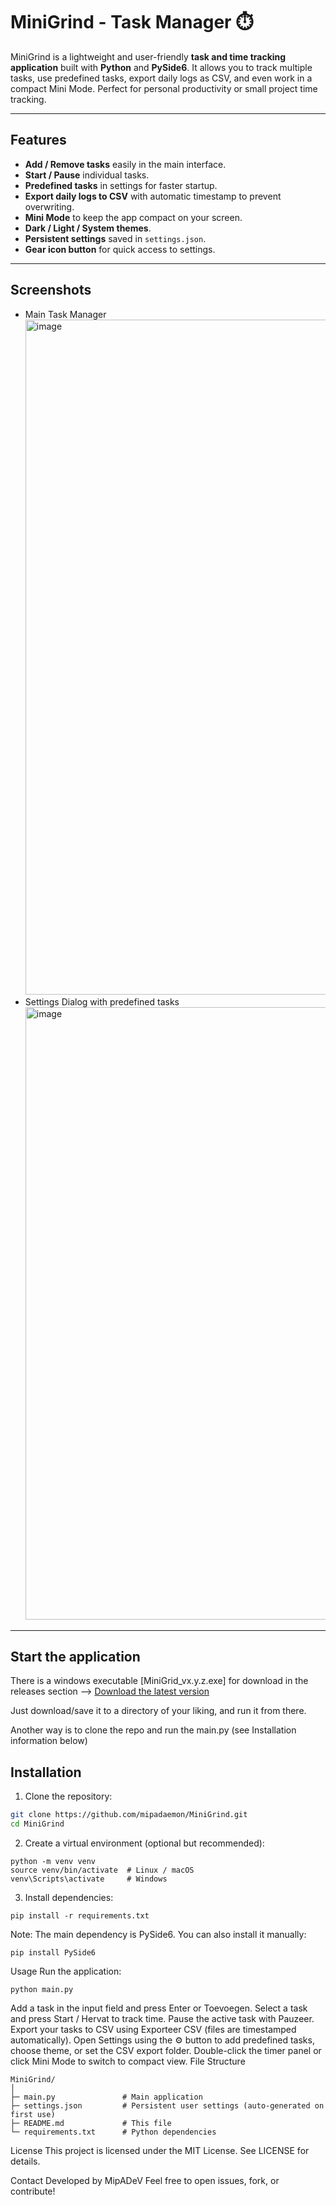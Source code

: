 # MiniGrind - Task Manager ⏱️

MiniGrind is a lightweight and user-friendly **task and time tracking application** built with **Python** and **PySide6**. It allows you to track multiple tasks, use predefined tasks, export daily logs as CSV, and even work in a compact Mini Mode. Perfect for personal productivity or small project time tracking.

---

## Features

- **Add / Remove tasks** easily in the main interface.
- **Start / Pause** individual tasks.
- **Predefined tasks** in settings for faster startup.
- **Export daily logs to CSV** with automatic timestamp to prevent overwriting.
- **Mini Mode** to keep the app compact on your screen.
- **Dark / Light / System themes**.
- **Persistent settings** saved in `settings.json`.
- **Gear icon button** for quick access to settings.

---

## Screenshots

- Main Task Manager
  <img width="1224" height="1080" alt="image" src="https://github.com/user-attachments/assets/b9fa9142-75ba-4c81-8a95-d747e1f5aaff" />
- Settings Dialog with predefined tasks
  <img width="1024" height="980" alt="image" src="https://github.com/user-attachments/assets/f5ef79f1-d822-435f-a6c3-6c3b8aea27db" />
---
## Start the application
There is a windows executable [MiniGrid_vx.y.z.exe] for download in the releases section --> [Download the latest version](../../releases/latest)

Just download/save it to a directory of your liking, and run it from there.

Another way is to clone the repo and run the main.py (see Installation information below)

## Installation

1. Clone the repository:

```bash
git clone https://github.com/mipadaemon/MiniGrind.git
cd MiniGrind
```
2. Create a virtual environment (optional but recommended):
```
python -m venv venv
source venv/bin/activate  # Linux / macOS
venv\Scripts\activate     # Windows
```
3. Install dependencies:
```
pip install -r requirements.txt
```
Note: The main dependency is PySide6. You can also install it manually:
```
pip install PySide6
```
Usage
Run the application:
```
python main.py
```
Add a task in the input field and press Enter or Toevoegen.
Select a task and press Start / Hervat to track time.
Pause the active task with Pauzeer.
Export your tasks to CSV using Exporteer CSV (files are timestamped automatically).
Open Settings using the ⚙️ button to add predefined tasks, choose theme, or set the CSV export folder.
Double-click the timer panel or click Mini Mode to switch to compact view.
File Structure
```
MiniGrind/
│
├─ main.py               # Main application
├─ settings.json         # Persistent user settings (auto-generated on first use)
├─ README.md             # This file
└─ requirements.txt      # Python dependencies
```
License
This project is licensed under the MIT License. See LICENSE for details.

Contact
Developed by MipADeV
Feel free to open issues, fork, or contribute!
